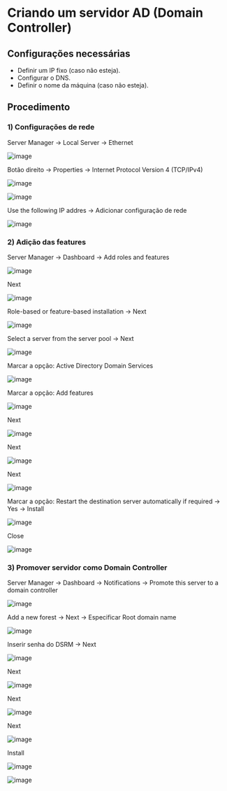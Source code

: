 # Criando um servidor AD (Domain Controller)

## Configurações necessárias

- Definir um IP fixo (caso não esteja).
- Configurar o DNS.
- Definir o nome da máquina (caso não esteja).

## Procedimento

### 1) Configurações de rede

Server Manager → Local Server → Ethernet

![image](https://github.com/user-attachments/assets/bc13af8b-acf7-4ed5-a76c-951cf9c13106)

Botão direito → Properties → Internet Protocol Version 4 (TCP/IPv4)

![image](https://github.com/user-attachments/assets/43344923-17f6-4a3b-a0ae-dd30db1c2bcb)

![image](https://github.com/user-attachments/assets/8f0be8ab-8a66-455d-a531-c60452900290)

Use the following IP addres → Adicionar configuração de rede

![image](https://github.com/user-attachments/assets/71b4b845-2a92-44c6-bc92-e1078ff03c71)

### 2) Adição das features

Server Manager → Dashboard → Add roles and features

![image](https://github.com/user-attachments/assets/37ea2c05-0198-4abb-b968-58926ae738e5)

Next

![image](https://github.com/user-attachments/assets/b402835e-19ed-48d2-8f25-2b948a097043)

Role-based or feature-based installation → Next

![image](https://github.com/user-attachments/assets/b438899b-0e83-4673-9458-e5cc1ccf0084)

Select a server from the server pool → Next

![image](https://github.com/user-attachments/assets/0c11cb81-7657-4004-b0df-24f339f96608)

Marcar a opção: Active Directory Domain Services

![image](https://github.com/user-attachments/assets/42e9f694-bbb0-4740-9396-3b241d0dfbda)

Marcar a opção: Add features

![image](https://github.com/user-attachments/assets/45057439-eabe-4d2e-adb3-8b0df408986d)

Next

![image](https://github.com/user-attachments/assets/942cb6a5-3644-4ebc-9187-48b0e613b35c)

Next

![image](https://github.com/user-attachments/assets/9933149b-9308-412e-ac1d-b0973b47533a)

Next

![image](https://github.com/user-attachments/assets/1d199153-2f60-40c8-b130-3e8fea1a5301)

Marcar a opção: Restart the destination server automatically if required → Yes → Install

![image](https://github.com/user-attachments/assets/ad2e746b-3518-4bca-bbfa-66c52a9cd42b)

Close

![image](https://github.com/user-attachments/assets/67b6ea86-108a-4766-915c-8569ac0f2631)

### 3) Promover servidor como Domain Controller

Server Manager → Dashboard → Notifications → Promote this server to a domain controller

![image](https://github.com/user-attachments/assets/0d64f542-6fcb-4772-ba34-7b6ce6290be7)

Add a new forest → Next → Especificar Root domain name

![image](https://github.com/user-attachments/assets/6bef7bed-7bd2-4b63-92da-29ab43ba57f5)

Inserir senha do DSRM → Next

![image](https://github.com/user-attachments/assets/6c19c22c-fa61-454b-b07d-62383c46ce77)

Next

![image](https://github.com/user-attachments/assets/7920b1b3-c273-4b57-94ad-b4a3d0f27569)

Next

![image](https://github.com/user-attachments/assets/6da3b271-4c37-4356-a9e1-474b703acc5d)

Next

![image](https://github.com/user-attachments/assets/de6b95dd-9ac1-4aee-8c28-17947c6be11f)

Install

![image](https://github.com/user-attachments/assets/ef37aa80-77e0-4c73-ac1c-b9dd5b8dd729)

![image](https://github.com/user-attachments/assets/2687c5e6-944f-4f2d-9fe5-b930929b32eb)



